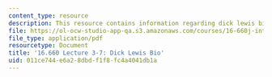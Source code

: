 ```yaml
---
content_type: resource
description: This resource contains information regarding dick lewis bio.
file: https://ol-ocw-studio-app-qa.s3.amazonaws.com/courses/16-660j-introduction-to-lean-six-sigma-methods-january-iap-2012/011ce744e6a28dbdf1f8fc4a4041db1a_MIT16_660JIAP12_3-7LeBio.pdf
file_type: application/pdf
resourcetype: Document
title: '16.660 Lecture 3-7: Dick Lewis Bio'
uid: 011ce744-e6a2-8dbd-f1f8-fc4a4041db1a
---
```

